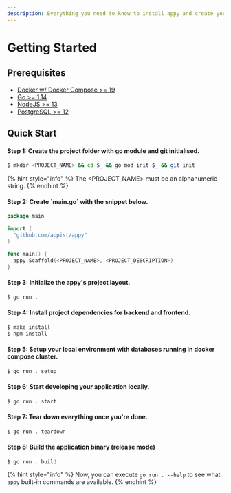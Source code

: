 ```yaml
---
description: Everything you need to know to install appy and create your first application.
---
```


# Getting Started

## Prerequisites

* [Docker w/ Docker Compose  &gt;= 19](https://www.docker.com/products/docker-desktop)
* [Go &gt;= 1.14](https://golang.org/dl/)
* [NodeJS &gt;= 13](https://nodejs.org/en/download/)
* [PostgreSQL &gt;= 12](https://www.postgresql.org/download/)

## Quick Start

#### Step 1: Create the project folder with go module and git initialised.

```bash
$ mkdir <PROJECT_NAME> && cd $_ && go mod init $_ && git init
```

{% hint style="info" %}
The &lt;PROJECT\_NAME&gt; must be an alphanumeric string.
{% endhint %}

#### Step 2: Create \`main.go\` with the snippet below.

```go
package main

import (
  "github.com/appist/appy"
)

func main() {
  appy.Scaffold(<PROJECT_NAME>, <PROJECT_DESCRIPTION>)
}
```

#### Step 3: Initialize the appy's project layout.

```bash
$ go run .
```

#### Step 4: Install project dependencies for backend and frontend.

```bash
$ make install
$ npm install
```

#### Step 5: Setup your local environment with databases running in docker compose cluster.

```bash
$ go run . setup
```

#### Step 6: Start developing your application locally.

```bash
$ go run . start
```

#### Step 7: Tear down everything once you're done.

```bash
$ go run . teardown
```

#### Step 8: Build the application binary \(release mode\)

```text
$ go run . build
```

{% hint style="info" %}
Now, you can execute `go run . --help` to see what `appy` built-in commands are available.
{% endhint %}

